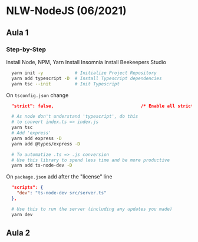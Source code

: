 # NLW-NodeJS (06/2021)

## Aula 1
### Step-by-Step

Install Node, NPM, Yarn
Install Insomnia
Install Beekeepers Studio

```zsh
  yarn init -y            # Initialize Project Repository
  yarn add typescript -D  # Install Typescript dependencies
  yarn tsc --init         # Init Typescript
```

On `tsconfig.json` change
```json
  "strict": false,                                 /* Enable all strict type-checking options. */
```

```zsh
  # As node don't understand 'typescript', do this
  # to convert index.ts => index.js
  yarn tsc
  # Add 'express'
  yarn add express -D
  yarn add @types/express -D

  # To automatize .ts => .js conversion
  # Use this library to spend less time and be more productive
  yarn add ts-node-dev -D
```

On `package.json` add after the "license" line
```json
  "scripts": {
    "dev": "ts-node-dev src/server.ts"
  },
```

```zsh
  # Use this to run the server (including any updates you made)
  yarn dev
```

## Aula 2